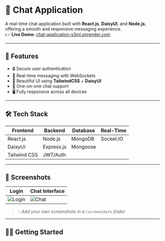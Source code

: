 # 💬 Chat Application

A real-time chat application built with **React.js**, **DaisyUI**, and **Node.js**, offering a smooth and responsive messaging experience.  
👉 **Live Demo:** [chat-application-s3ml.onrender.com](https://chat-application-s3ml.onrender.com)

---

## 🚀 Features

- 🔒 Secure user authentication
- 💬 Real-time messaging with WebSockets
- 🎨 Beautiful UI using **TailwindCSS** + **DaisyUI**
- 👥 One-on-one chat support
- 🖥️ Fully responsive across all devices

---

## 🛠️ Tech Stack

| Frontend     | Backend      | Database      | Real-Time    |
|--------------|--------------|---------------|--------------|
| React.js     | Node.js      | MongoDB       | Socket.IO    |
| DaisyUI      | Express.js   | Mongoose      |              |
| Tailwind CSS | JWT/Auth     |               |              |

---

## 📸 Screenshots

| Login | Chat Interface |
|-------|----------------|
| ![Login](./screenshots/login.png) | ![Chat](./screenshots/chat.png) |

> *💡 Add your own screenshots in a `/screenshots` folder*

---

## 🧑‍💻 Getting Started

